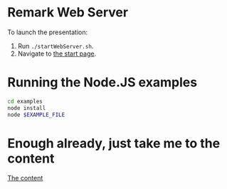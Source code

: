 # Remark Web Server

To launch the presentation:

1. Run `./startWebServer.sh`.
2. Navigate to [the start page](http://localhost:8000).


# Running the Node.JS examples

```bash
cd examples
node install
node $EXAMPLE_FILE
```

# Enough already, just take me to the content

[The content](content.md)